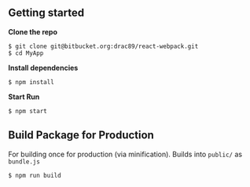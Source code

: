 
## Getting started

**Clone the repo**

```
$ git clone git@bitbucket.org:drac89/react-webpack.git
$ cd MyApp
```

**Install dependencies**

```
$ npm install
```

**Start Run**

```
$ npm start
```

## Build Package for Production

For building once for production (via minification).
Builds into `public/` as `bundle.js`

```
$ npm run build
```
